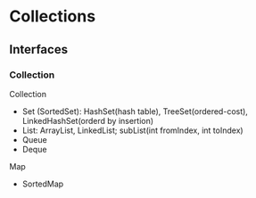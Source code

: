 # Collections

## Interfaces

### Collection
Collection
- Set (SortedSet): HashSet(hash table), TreeSet(ordered-cost), LinkedHashSet(orderd by insertion)
- List: ArrayList, LinkedList; subList(int fromIndex, int toIndex)
- Queue
- Deque

Map
- SortedMap
